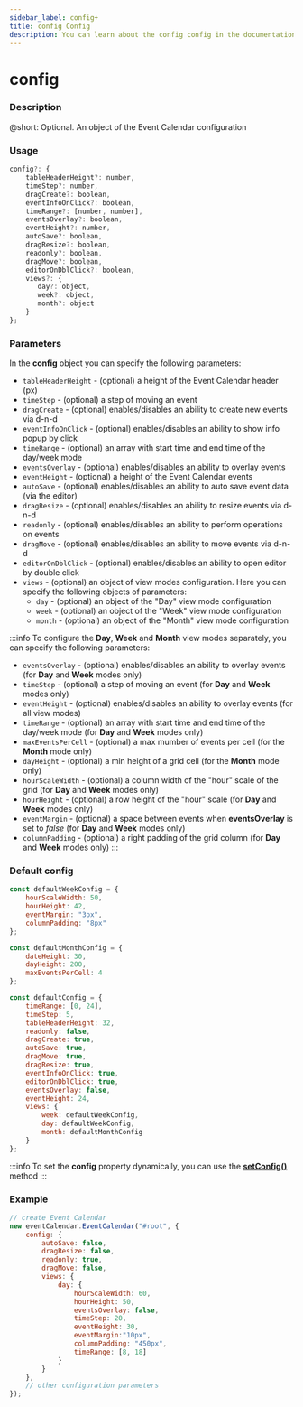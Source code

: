 ```yaml
---
sidebar_label: config+
title: config Config
description: You can learn about the config config in the documentation of the DHTMLX JavaScript Event Calendar library. Browse developer guides and API reference, try out code examples and live demos, and download a free 30-day evaluation version of DHTMLX Event Calendar.
---
```


# config

### Description

@short: Optional. An object of the Event Calendar configuration

### Usage

~~~jsx {}
config?: {
    tableHeaderHeight?: number,
    timeStep?: number,
    dragCreate?: boolean, 
    eventInfoOnClick?: boolean, 
    timeRange?: [number, number],
    eventsOverlay?: boolean,
    eventHeight?: number,
    autoSave?: boolean,
    dragResize?: boolean,
    readonly?: boolean,
    dragMove?: boolean,
    editorOnDblClick?: boolean,
    views?: { 
       day?: object,
       week?: object,
       month?: object
    }
};
~~~

### Parameters

In the **config** object you can specify the following parameters:

- `tableHeaderHeight` - (optional) a height of the Event Calendar header (px)
- `timeStep` - (optional) a step of moving an event
- `dragCreate` - (optional) enables/disables an ability to create new events via d-n-d
- `eventInfoOnClick` - (optional) enables/disables an ability to show info popup by click
- `timeRange` - (optional) an array with start time and end time of the day/week mode
- `eventsOverlay` - (optional) enables/disables an ability to overlay events
- `eventHeight` - (optional) a height of the Event Calendar events
- `autoSave` - (optional) enables/disables an ability to auto save event data (via the editor)
- `dragResize` - (optional) enables/disables an ability to resize events via d-n-d
- `readonly` - (optional) enables/disables an ability to perform operations on events
- `dragMove` - (optional) enables/disables an ability to move events via d-n-d
- `editorOnDblClick` - (optional) enables/disables an ability to open editor by double click
- `views` - (optional) an object of view modes configuration. Here you can specify the following objects of parameters:
    - `day` - (optional) an object of the "Day" view mode configuration
    - `week` - (optional) an object of the "Week" view mode configuration
    - `month` - (optional) an object of the "Month" view mode configuration

:::info
To configure the **Day**, **Week** and **Month** view modes separately, you can specify the following parameters:
- `eventsOverlay` - (optional) enables/disables an ability to overlay events (for **Day** and **Week** modes only)
- `timeStep` - (optional) a step of moving an event (for **Day** and **Week** modes only)
- `eventHeight` - (optional) enables/disables an ability to overlay events (for all view modes)
- `timeRange` - (optional) an array with start time and end time of the day/week mode (for **Day** and **Week** modes only)
- `maxEventsPerCell` - (optional) a max mumber of events per cell (for the **Month** mode only)
- `dayHeight` - (optional) a min height of a grid cell (for the **Month** mode only)
- `hourScaleWidth` - (optional) a column width of the "hour" scale of the grid (for **Day** and **Week** modes only)
- `hourHeight` - (optional) a row height of the "hour" scale (for **Day** and **Week** modes only)
- `eventMargin` - (optional) a space between events when **eventsOverlay** is set to *false* (for **Day** and **Week** modes only)
- `columnPadding` - (optional) a right padding of the grid column (for **Day** and **Week** modes only)
:::

### Default config

~~~jsx {}
const defaultWeekConfig = {
	hourScaleWidth: 50,
	hourHeight: 42,
	eventMargin: "3px",
	columnPadding: "8px"
};

const defaultMonthConfig = {
	dateHeight: 30,
	dayHeight: 200,
	maxEventsPerCell: 4
};

const defaultConfig = {
	timeRange: [0, 24],
	timeStep: 5,
	tableHeaderHeight: 32,
	readonly: false,
	dragCreate: true,
	autoSave: true,
	dragMove: true,
	dragResize: true,
	eventInfoOnClick: true,
	editorOnDblClick: true,
	eventsOverlay: false,
	eventHeight: 24,
	views: {
		week: defaultWeekConfig,
		day: defaultWeekConfig,
		month: defaultMonthConfig
	}
};
~~~

:::info
To set the **config** property dynamically, you can use the 
[**setConfig()**](api/methods/js_eventcalendar_setconfig_method.md) method
:::

### Example

~~~jsx {3-20}
// create Event Calendar
new eventCalendar.EventCalendar("#root", {
    config: {
        autoSave: false,
        dragResize: false,
        readonly: true,
        dragMove: false,
        views: {
            day: {
                hourScaleWidth: 60,
                hourHeight: 50, 
                eventsOverlay: false, 
                timeStep: 20, 
                eventHeight: 30,
                eventMargin:"10px",
                columnPadding: "450px", 
                timeRange: [8, 18]
            }
        }
    },
    // other configuration parameters
});
~~~
